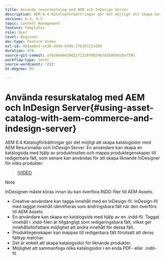 ```yaml
---
title: Använda resurskatalog med AEM och InDesign Server
description: AEM 6.4 Katalogförbättringar gör det möjligt att skapa katalogsidor med AEM Resursmallar och InDesign Server.  En användare kan skapa en katalogsida med hjälp av produktmallen och mappa produktegenskaper till redigerbara fält, som senare kan användas för att skapa liknande InDesigner för olika produkter.
version: 6.4, 6.5
topic: Content Management
feature: Templates
role: User
level: Beginner
doc-type: Feature Video
exl-id: 45daa8e3-ce3b-43de-b3d6-276107215dd4
duration: 478
source-git-commit: af928e60410022f12207082467d3bd9b818af59d
workflow-type: tm+mt
source-wordcount: '222'
ht-degree: 0%

---
```


# Använda resurskatalog med AEM och InDesign Server{#using-asset-catalog-with-aem-commerce-and-indesign-server}

AEM 6.4 Katalogförbättringar gör det möjligt att skapa katalogsidor med AEM Resursmallar och InDesign Server.  En användare kan skapa en katalogsida med hjälp av produktmallen och mappa produktegenskaper till redigerbara fält, som senare kan användas för att skapa liknande InDesigner för olika produkter.

>[!VIDEO](https://video.tv.adobe.com/v/22540?quality=12&learn=on)

>[!NOTE]
>
>InDesignen måste köras innan du kan överföra INDD-filer till AEM Assets.

* Creative-användare kan tagga innehåll med en InDesign-fil. InDesign-fil med taggat innehåll identifieras som ändringsbara fält när den överförs till AEM Assets.
* En användare kan skapa en katalogsida med hjälp av en \.indd-fil. Taggat innehåll i \.indd-filen är tillgängligt som redigeringsbara fält, vilket ger innehållsförfattare möjlighet att ändra innehåll för dessa fält.
* Produktegenskaper kan mappas till redigerbara fält förutsatt att deras fälttyp matchar.
* Det är enkelt att skapa katalogsidor för liknande produkter.
* Möjlighet att sammanfoga olika katalogsidor i en enda PDF- eller \.indd-fil
